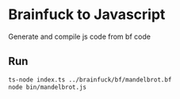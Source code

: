 # Brainfuck to Javascript

Generate and compile js code from bf code

## Run

```sh
ts-node index.ts ../brainfuck/bf/mandelbrot.bf
node bin/mandelbrot.js
```
